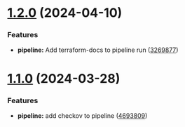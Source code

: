 # [1.2.0](https://bitbucket.org/metamorphant/aws-atlantis-fargate-container/compare/1.1.0...1.2.0) (2024-04-10)


### Features

* **pipeline:** Add terraform-docs to pipeline run ([3269877](https://bitbucket.org/metamorphant/aws-atlantis-fargate-container/commits/32698778ab8e8bb3dfbf3824dfc869b6b9eaaffb))

# [1.1.0](https://bitbucket.org/metamorphant/aws-atlantis-fargate-container/compare/1.0.0...1.1.0) (2024-03-28)


### Features

* **pipeline:** add checkov to pipeline ([4693809](https://bitbucket.org/metamorphant/aws-atlantis-fargate-container/commits/4693809c3fdd0c498484d0003a55bea456f551b8))
